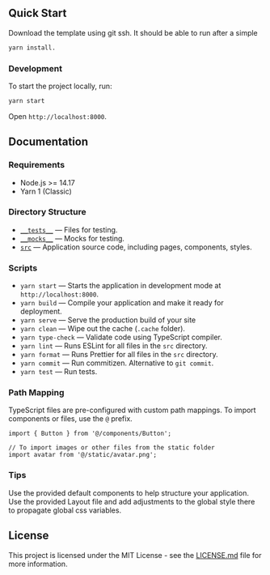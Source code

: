 ## Quick Start

Download the template using git ssh. It should be able to run after a simple

```bash
yarn install.
```

### Development

To start the project locally, run:

```bash
yarn start
```

Open `http://localhost:8000`.

## Documentation

### Requirements

- Node.js >= 14.17
- Yarn 1 (Classic)

### Directory Structure

- [`__tests__`](./__helpers__/) — Files for testing.<br>
- [`__mocks__`](./__mocks__/) — Mocks for testing.<br>
- [`src`](./src) — Application source code, including pages, components, styles.

### Scripts

- `yarn start` — Starts the application in development mode at `http://localhost:8000`.
- `yarn build` — Compile your application and make it ready for deployment.
- `yarn serve` — Serve the production build of your site
- `yarn clean` — Wipe out the cache (`.cache` folder).
- `yarn type-check` — Validate code using TypeScript compiler.
- `yarn lint` — Runs ESLint for all files in the `src` directory.
- `yarn format` — Runs Prettier for all files in the `src` directory.
- `yarn commit` — Run commitizen. Alternative to `git commit`.
- `yarn test` — Run tests.

### Path Mapping

TypeScript files are pre-configured with custom path mappings. To import components or files, use the `@` prefix.

```tsx
import { Button } from '@/components/Button';

// To import images or other files from the static folder
import avatar from '@/static/avatar.png';
```

### Tips

Use the provided default components to help structure your application. Use the provided Layout file and add adjustments to the global style there to propagate global css variables.

## License

This project is licensed under the MIT License - see the [LICENSE.md](LICENSE.md) file for more information.

